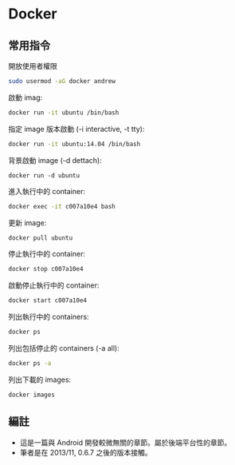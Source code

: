 # Docker

## 常用指令

開放使用者權限

```bash
sudo usermod -aG docker andrew
```

啟動 imag:

```bash
docker run -it ubuntu /bin/bash
```

指定 image 版本啟動 (-i interactive, -t tty):

```bash
docker run -it ubuntu:14.04 /bin/bash
```

背景啟動 image (-d dettach):

```
docker run -d ubuntu
```

進入執行中的 container:

```bash
docker exec -it c007a10e4 bash
```

更新 image:

```bash
docker pull ubuntu
```

停止執行中的 container:

```bash
docker stop c007a10e4
```

啟動停止執行中的 container:

```bash
docker start c007a10e4
```

列出執行中的 containers:

```bash
docker ps
```

列出包括停止的 containers (-a all):

```bash
docker ps -a
```

列出下載的 images:

```bash
docker images
```

## 編註

* 這是一篇與 Android 開發較微無關的章節。屬於後端平台性的章節。
* 筆者是在 2013/11, 0.6.7 之後的版本接觸。
